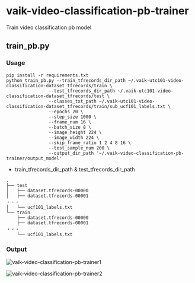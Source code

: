 # vaik-video-classification-pb-trainer
Train video classification pb model

## train_pb.py

### Usage

```shell
pip install -r requirements.txt
python train_pb.py --train_tfrecords_dir_path ~/.vaik-utc101-video-classification-dataset_tfrecords/train \
                --test_tfrecords_dir_path ~/.vaik-utc101-video-classification-dataset_tfrecords/test \
                --classes_txt_path ~/.vaik-utc101-video-classification-dataset_tfrecords/train/sub_ucf101_labels.txt \
                --epochs 20 \
                --step_size 1000 \
                --frame_num 16 \
                --batch_size 8 \
                --image_height 224 \
                --image_width 224 \
                --skip_frame_ratio 1 2 4 8 16 \
                --test_sample_num 200 \
                --output_dir_path '~/.vaik-video-classification-pb-trainer/output_model'        
```

- train_tfrecords_dir_path & test_tfrecords_dir_path

```shell
.
├── test
│   ├── dataset.tfrecords-00000
│   ├── dataset.tfrecords-00001
・・・
│   └── ucf101_labels.txt
└── train
    ├── dataset.tfrecords-00000
    ├── dataset.tfrecords-00001
・・・
    └── ucf101_labels.txt

```

### Output

![vaik-video-classification-pb-trainer1](https://github.com/vaik-info/vaik-video-classification-pb-trainer/assets/116471878/07611900-8ed2-4979-8c45-56444ce98f86)

![vaik-video-classification-pb-trainer2](https://github.com/vaik-info/vaik-video-classification-pb-trainer/assets/116471878/0cf2a939-15d5-4f4f-997d-735fa540fb01)

